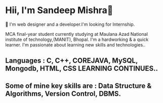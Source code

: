 # Hii, I'm Sandeep Mishra👨

🔭 I'm web designer and a developer.I'm looking for Internship.

MCA final-year student currently studying at Maulana Azad National institute of technology,(MANIT), Bhopal. I'm a hardworking & a quick learner. I'm passionate about learning new skills and technologies..

## Languages : C, C++, COREJAVA, MySQL, Mongodb, HTML, CSS LEARNING CONTINUES..
## Some of mine key skills are : Data Structure & Algorithms, Version Control, DBMS.
